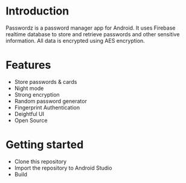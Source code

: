 # Introduction
Passwordz is a password manager app for Android. It uses Firebase realtime database to store and retrieve passwords and other sensitive information. All data is encrypted using AES encryption.

# Features
* Store passwords & cards
* Night mode
* Strong encryption
* Random password generator
* Fingerprint Authentication
* Deightful UI
* Open Source

# Getting started
* Clone this repository
* Import the repository to Android Studio
* Build
